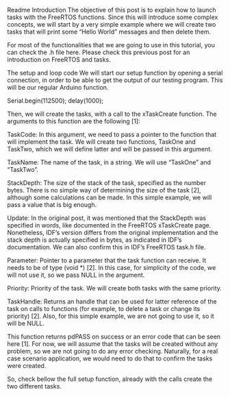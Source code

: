 Readme
Introduction
The objective of this post is to explain how to launch tasks with the FreeRTOS functions. Since this will introduce some complex concepts, we will start by a very simple example where we will create two tasks that will print some “Hello World” messages and then delete them.

For most of the functionalities that we are going to use in this tutorial, you can check the .h file here. Please check this previous post for an introduction on FreeRTOS and tasks.

The setup and loop code
We will start our setup function by opening a serial connection, in order to be able to get the output of our testing program. This will be our regular Arduino function.


Serial.begin(112500);
delay(1000);


Then, we will create the tasks, with a call to the xTaskCreate function. The arguments to this function are the following [1]:

TaskCode: In this argument, we need to pass a pointer to the function that will implement the task. We will create two functions, TaskOne and TaskTwo, which we will define latter and will be passed in this argument.

TaskName: The name of the task, in a string. We will use “TaskOne” and “TaskTwo”.

StackDepth: The size of the stack of the task, specified as the number bytes. There is no simple way of determining the size of the task [2], although some calculations can be made. In this simple example, we will pass a value that is big enough.

Update: In the original post, it was mentioned that the StackDepth was specified in words, like documented in the FreeRTOS xTaskCreate page. Nonetheless, IDF’s version differs from the original implementation and the stack depth is actually specified in bytes, as indicated in IDF’s documentation. We can also confirm this in IDF’s FreeRTOS task.h file.

Parameter: Pointer to a parameter that the task function can receive. It needs to be of type (void *) [2]. In this case, for simplicity of the code, we will not use it, so we pass NULL in the argument.

Priority: Priority of the task. We will create both tasks with the same priority.

TaskHandle: Returns an handle that can be used for latter reference of the task on calls to functions (for example, to delete a task or change its priority) [2]. Also, for this simple example, we are not going to use it, so it will be NULL.

This function returns pdPASS on success or an error code that can be seen here [1]. For now, we will assume that the tasks will be created without any problem, so we are not going to do any error checking. Naturally, for a real case scenario application, we would need to do that to confirm the tasks were created.

So, check bellow the full setup function, already with the calls create the two different tasks.
